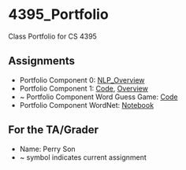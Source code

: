 # 4395_Portfolio
Class Portfolio for CS 4395

## Assignments

- Portfolio Component 0: [NLP_Overview](Assignment-0/NLP_Overview.pdf)
- Portfolio Component 1: [Code](Assignment-1/Assignment-1.py), [Overview](Assignment-1/Overview.pdf)
- ~ Portfolio Component Word Guess Game: [Code](Assignment-2/Assignment-2.py) 
- Portfolio Component WordNet: [Notebook](Assignment-3/Assignment-3.pdf) 

## For the TA/Grader
- Name: Perry Son
- ~ symbol indicates current assignment
